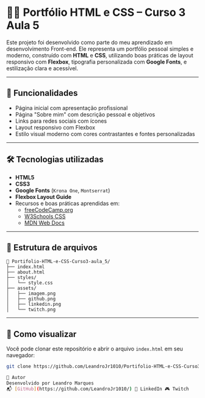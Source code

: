 # 🧑‍💻 Portfólio HTML e CSS – Curso 3 Aula 5

Este projeto foi desenvolvido como parte do meu aprendizado em desenvolvimento Front-end. Ele representa um portfólio pessoal simples e moderno, construído com **HTML** e **CSS**, utilizando boas práticas de layout responsivo com **Flexbox**, tipografia personalizada com **Google Fonts**, e estilização clara e acessível.

---

## 📌 Funcionalidades

- Página inicial com apresentação profissional
- Página "Sobre mim" com descrição pessoal e objetivos
- Links para redes sociais com ícones
- Layout responsivo com Flexbox
- Estilo visual moderno com cores contrastantes e fontes personalizadas

---

## 🛠️ Tecnologias utilizadas

- **HTML5**
- **CSS3**
- **Google Fonts** (`Krona One`, `Montserrat`)
- **Flexbox Layout Guide**
- Recursos e boas práticas aprendidas em:
  - [freeCodeCamp.org](https://www.freecodecamp.org/)
  - [W3Schools CSS](https://www.w3schools.com/w3css/)
  - [MDN Web Docs](https://developer.mozilla.org/)

---

## 📁 Estrutura de arquivos

```
📁 Portifolio-HTML-e-CSS-Curso3-aula_5/
├── index.html
├── about.html
├── styles/
│   └── style.css
├── assets/
│   ├── imagem.png
│   ├── github.png
│   ├── linkedin.png
│   └── twitch.png
```


---

## 🚀 Como visualizar

Você pode clonar este repositório e abrir o arquivo `index.html` em seu navegador:

```bash
git clone https://github.com/LeandroJr1010/Portifolio-HTML-e-CSS-Curso3-aula_5.git

🙌 Autor
Desenvolvido por Leandro Marques
📬 [GitHub](https://github.com/LeandroJr1010/) 🔗 LinkedIn 🎮 Twitch
